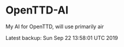 # OpenTTD-AI
My AI for OpenTTD, will use primarily air

Latest backup: Sun Sep 22 13:58:01 UTC 2019
